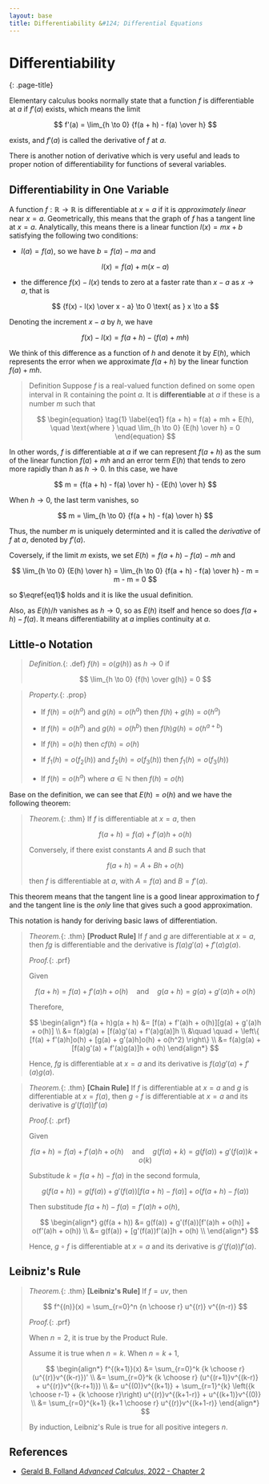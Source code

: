 ```yaml
---
layout: base
title: Differentiability &#124; Differential Equations
---
```


# Differentiability
{: .page-title}

Elementary calculus books normally state that a function $f$ is differentiable at $a$ if $f'(a)$ exists, which means the limit

$$
f'(a) = \lim_{h \to 0} {f(a + h) - f(a) \over h}
$$

exists, and $f'(a)$ is called the derivative of $f$ at $a$.

There is another notion of derivative which is very useful and leads to proper notion of differentiability for functions of several variables.

## Differentiability in One Variable

A function $f: \mathbb{R} \to \mathbb{R}$ is differentiable at $x = a$ if it is _approximately linear_ near $x = a$.
Geometrically, this means that the graph of $f$ has a tangent line at $x = a$.
Analytically, this means there is a linear function $l(x) = mx + b$ satisfying the following two conditions:

* $l(a) = f(a)$, so we have $b = f(a) - ma$ and

$$
l(x) = f(a) + m(x - a)
$$

* the difference $f(x) - l(x)$ tends to zero at a faster rate than $x - a$ as $x \to a$, that is

$$
{f(x) - l(x) \over x - a} \to 0 \text{ as } x \to a
$$

Denoting the increment $x - a$ by $h$, we have

$$
f(x) - l(x) = f(a + h) - (f(a) + mh)
$$

We think of this difference as a function of $h$ and denote it by $E(h)$, which represents the error when we approximate $f(a + h)$ by the linear function $f(a) + mh$.

> Definition
> Suppose $f$ is a real-valued function defined on some open interval in $\mathbb{R}$ containing the point $a$.
> It is **differentiable** at $a$ if these is a number $m$ such that
>
> $$
  \begin{equation} \tag{1} \label{eq1}
  f(a + h) = f(a) + mh + E(h), \quad \text{where } \quad \lim_{h \to 0} {E(h) \over h} = 0
  \end{equation}
  $$

In other words, $f$ is differentiable at $a$ if we can represent $f(a + h)$ as the sum of the linear function $f(a) + mh$ and an error term $E(h)$ that tends to zero more rapidly than $h$ as $h \to 0$.
In this case, we have

$$
m = {f(a + h) - f(a) \over h} - {E(h) \over h}
$$

When $h \to 0$, the last term vanishes, so

$$
m = \lim_{h \to 0} {f(a + h) - f(a) \over h}
$$

Thus, the number $m$ is uniquely determinted and it is called the _derivative_ of $f$ at $a$, denoted by $f'(a)$.

Coversely, if the limit $m$ exists, we set $E(h) = f(a + h) - f(a) - mh$ and

$$
\lim_{h \to 0} {E(h) \over h} = \lim_{h \to 0} {f(a + h) - f(a) \over h} - m = m - m = 0
$$

so $\eqref{eq1}$ holds and it is like the usual definition.

Also, as $E(h) / h$ vanishes as $h \to 0$, so as $E(h)$ itself and hence so does $f(a + h) - f(a)$.
It means differentiability at $a$ implies continuity at $a$.

## Little-o Notation

> *Definition.*{: .def}
> $f(h) = o(g(h))$ as $h \to 0$ if
>
> $$
  \lim_{h \to 0} {f(h) \over g(h)} = 0
  $$

> *Property.*{: .prop}
>
> + If $f(h) = o(h^a)$ and $g(h) = o(h^a)$ then $f(h) + g(h) = o(h^a)$
>
> + If $f(h) = o(h^a)$ and $g(h) = o(h^b)$ then $f(h)g(h) = o(h^{a+b})$
>
> + If $f(h) = o(h)$ then $cf(h) = o(h)$
>
> + If $f_1(h) = o(f_2(h))$ and $f_2(h) = o(f_3(h))$ then $f_1(h) = o(f_3(h))$
>
> + If $f(h) = o(h^a)$ where $a \in \mathbb{N}$ then $f(h) = o(h)$

Base on the definition, we can see that $E(h) = o(h)$ and we have the following theorem:

> *Theorem.*{: .thm}
> If $f$ is differentiable at $x = a$, then
>
> $$
  f(a + h) = f(a) + f'(a)h + o(h)
  $$
>
> Conversely, if there exist constants $A$ and $B$ such that
>
> $$
  f(a + h) = A + Bh + o(h)
  $$
>
> then $f$ is differentiable at $a$, with $A = f(a)$ and $B = f'(a)$.

This theorem means that the tangent line is a good linear approximation to $f$ and the tangent line is the _only_ line that gives such a good approximation.

This notation is handy for deriving basic laws of differentiation.

> *Theorem.*{: .thm}
> **[Product Rule]**
> If $f$ and $g$ are differentiable at $x = a$,
> then $fg$ is differentiable and the derivative is $f(a)g'(a) + f'(a)g(a)$.
>
> *Proof.*{: .prf}
>
> Given
>
> $$
  f(a + h) = f(a) + f'(a)h + o(h) \quad \text{and} \quad g(a + h) = g(a) + g'(a)h + o(h)
  $$
>
> Therefore,
>
> $$
  \begin{align*}
  f(a + h)g(a + h) &= [f(a) + f'(a)h + o(h)][g(a) + g'(a)h + o(h)] \\
  &= f(a)g(a) + [f(a)g'(a) + f'(a)g(a)]h \\
  &\quad \quad + \left\{ [f(a) + f'(a)h]o(h) + [g(a) + g'(a)h]o(h) + o(h^2) \right\} \\
  &= f(a)g(a) + [f(a)g'(a) + f'(a)g(a)]h + o(h)
  \end{align*}
  $$
>
> Hence, $fg$ is differentiable at $x = a$ and its derivative is $f(a)g'(a) + f'(a)g(a)$.

> *Theorem.*{: .thm}
> **[Chain Rule]**
> If $f$ is differentiable at $x = a$ and $g$ is differentiable at $x = f(a)$,
> then $g \circ f$ is differentiable at $x = a$ and its derivative is $g'(f(a))f'(a)$
>
> *Proof.*{: .prf}
>
> Given
>
> $$
  f(a + h) = f(a) + f'(a)h + o(h) \quad \text{and} \quad g(f(a) + k) = g(f(a)) + g'(f(a))k + o(k)
  $$
>
> Substitude $k = f(a + h) - f(a)$ in the second formula,
>
> $$
  g(f(a + h)) = g(f(a)) + g'(f(a))[f(a + h) - f(a)] + o(f(a + h) - f(a))
  $$
>
> Then substitude $f(a + h) - f(a) = f'(a)h + o(h)$,
>
> $$
  \begin{align*}
  g(f(a + h)) &= g(f(a)) + g'(f(a))[f'(a)h + o(h)] + o(f'(a)h + o(h)) \\
  &= g(f(a)) + [g'(f(a))f'(a)]h + o(h) \\
  \end{align*}
  $$
>
> Hence, $g \circ f$ is differentiable at $x = a$ and its derivative is $g'(f(a))f'(a)$.

## Leibniz's Rule

> *Theorem.*{: .thm}
> **[Leibniz's Rule]**
> If $f = uv$, then
>
> $$
  f^{(n)}(x) = \sum_{r=0}^n {n \choose r} u^{(r)} v^{(n-r)}
  $$
>
> *Proof.*{: .prf}
>
> When $n = 2$, it is true by the Product Rule.
>
> Assume it is true when $n = k$. When $n = k+1$,
>
> $$
  \begin{align*}
  f^{(k+1)}(x) &= \sum_{r=0}^k {k \choose r} (u^{(r)}v^{(k-r)})' \\
  &= \sum_{r=0}^k {k \choose r} (u^{(r+1)}v^{(k-r)} + u^{(r)}v^{(k-r+1)}) \\
  &= u^{(0)}v^{(k+1)} + \sum_{r=1}^{k} \left({k \choose r-1} + {k \choose r}\right) u^{(r)}v^{(k+1-r)} + u^{(k+1)}v^{(0)} \\
  &= \sum_{r=0}^{k+1} {k+1 \choose r} u^{(r)}v^{(k+1-r)}
  \end{align*}
  $$
>
> By induction, Leibniz's Rule is true for all positive integers $n$.


## References

* [Gerald B. Folland _Advanced Calculus_, 2022 - Chapter 2](http://www.math.washington.edu/~folland/Homepage/AdvCalc24.pdf)
